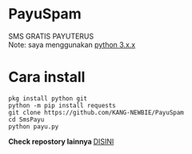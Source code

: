 # PayuSpam
SMS GRATIS PAYUTERUS<br>
Note: saya menggunakan <a href='https://www.python.org/downloads/'>python 3.x.x</a>

# Cara install
```
pkg install python git
python -m pip install requests
git clone https://github.com/KANG-NEWBIE/PayuSpam
cd SmsPayu
python payu.py
```
<b>Check repostory lainnya </b><a href='https://github.com/KANG-NEWBIE?tab=repositories'>DISINI</a>
